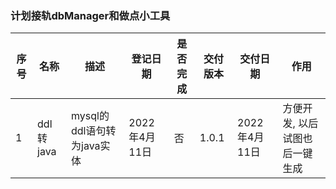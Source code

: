 ### 计划接轨dbManager和做点小工具

|序号|名称|描述|登记日期|是否完成|交付版本|交付日期|作用|
| ----| ----| ----| ----| ----| ----| ---- | ----|
|1|ddl转java|mysql的ddl语句转为java实体|2022年4月11日|否|1.0.1|2022年4月11日|方便开发, 以后试图也后一键生成|


